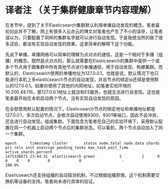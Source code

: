 # 译者注 （关于集群健康章节内容理解）

在本节中，提到了关于Elasticsearch集群默认利用单播自动发现的概念。笔者最初对此并不了解，网上有很多人云亦云的博文对笔者也产生了不小的误导，让笔者误以为，只要配置了同样的集群名字就可以进行自动发现。于是我想当然的做了很多试验，都没有实现自动发现的效果。这里简单的解释下这个功能。

先说下单播。单播网络可以简单的理解为点对点的通信，这是一个相对于多播（组播）的概念。既然是点对点的，那么就需要在Elasticsearch的集群中提供一个或多个节点用于跟集群中所有其他节点进行单播通信，用于自动发现、构建集群。而默认的，Elasticsearch使用的单播地址为127.0.0.1。也就是说，默认情况下也只能进行本机上多elasticsearch节点的自动发现，并且节点的绑定ip还得是使用默认的127.0.0.1。如果你使用了其他的内网地址，如笔者实验环境的10.200.48.116，那127.0.0.1地址上就没有ES服务，也就无法进行自发现。这也是笔者最开始在本机启动两个节点，没有实现自动发现的原因。

在全部使用默认配置的情况下，Elasticsearch节点的绑定地址和单播地址都是127.0.0.1，多次启动节点，会依次自动使用9300，9301等端口，因此不会冲突，还会进行自动发现，组成集群。下面信息为笔者在自己的实验环境下，采用默认配置在同一个机器上启动两个节点后的集群状态。可以看到，两个节点自动加入了同一个集群。

```
epoch      timestamp cluster       status node.total node.data shards pri relo init unassign pending_tasks max_task_wait_time active_shards_percent 
1475336671 23:44:31  elasticsearch green           2         2      0   0    0    0        0             0                  -                100.0% 
```

Elasticsearch还支持组播的自动探测机制，不过根据组播原理，这个机制需要交换机等设备的支持。笔者尚未进行具体的验证。


